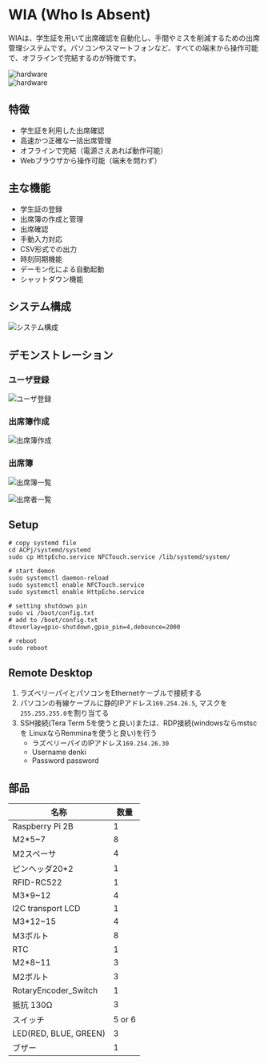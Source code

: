 # WIA (Who Is Absent)
WIAは、学生証を用いて出席確認を自動化し、手間やミスを削減するための出席管理システムです。パソコンやスマートフォンなど、すべての端末から操作可能で、オフラインで完結するのが特徴です。

![hardware](./_attachment/hardware2.jpg)  
![hardware](./_attachment/hardware3.jpg)

## 特徴
- 学生証を利用した出席確認
- 高速かつ正確な一括出席管理
- オフラインで完結（電源さえあれば動作可能）
- Webブラウザから操作可能（端末を問わず）

## 主な機能
- 学生証の登録
- 出席簿の作成と管理
- 出席確認
- 手動入力対応
- CSV形式での出力
- 時刻同期機能
- デーモン化による自動起動
- シャットダウン機能

## システム構成
![システム構成](./_attachment/system_configuration.drawio.svg)

## デモンストレーション
### ユーザ登録
![ユーザ登録](./_attachment/register.png)

### 出席簿作成
![出席簿作成](./_attachment/create.png)

### 出席簿
![出席簿一覧](./_attachment/attendant-list.png)

![出席者一覧](./_attachment/user-list.png)

## Setup
```shell
# copy systemd file
cd ACPj/systemd/systemd
sudo cp HttpEcho.service NFCTouch.service /lib/systemd/system/

# start demon
sudo systemctl daemon-reload
sudo systemctl enable NFCTouch.service
sudo systemctl enable HttpEcho.service

# setting shutdown pin
sudo vi /boot/config.txt
# add to /boot/config.txt
dtoverlay=gpio-shutdown,gpio_pin=4,debounce=2000

# reboot
sudo reboot
```

## Remote Desktop
1. ラズベリーパイとパソコンをEthernetケーブルで接続する
2. パソコンの有線ケーブルに静的IPアドレス`169.254.26.5`, マスクを`255.255.255.0`を割り当てる
3. SSH接続(Tera Term 5を使うと良い)または、RDP接続(windowsならmstscを LinuxならRemminaを使うと良い)を行う
   - ラズベリーパイのIPアドレス`169.254.26.30`
   - Username denki
   - Password password

## 部品
| 名称                  | 数量   |
| --------------------- | ------ |
| Raspberry Pi 2B       | 1      |
| M2*5~7                | 8      |
| M2スペーサ            | 4      |
| ピンヘッダ20*2        | 1      |
| RFID-RC522            | 1      |
| M3*9~12               | 4      |
| I2C transport LCD     | 1      |
| M3*12~15              | 4      |
| M3ボルト              | 8      |
| RTC                   | 1      |
| M2*8~11               | 3      |
| M2ボルト              | 3      |
| RotaryEncoder_Switch  | 1      |
| 抵抗 130Ω             | 3      |
| スイッチ              | 5 or 6 |
| LED(RED, BLUE, GREEN) | 3      |
| ブザー                | 1      |
